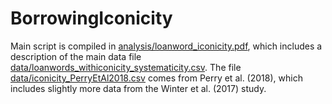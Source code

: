 # BorrowingIconicity


Main script is compiled in [analysis/loanword_iconicity.pdf](analysis/loanword_iconicity.pdf), which includes a description of the main data file [data/loanwords_withiconicity_systematicity.csv](data/loanwords_withiconicity_systematicity.csv).  The file [data/iconicity_PerryEtAl2018.csv](data/iconicity_PerryEtAl2018.csv) comes from Perry et al. (2018), which includes slightly more data from the Winter et al. (2017) study.